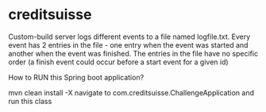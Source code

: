 # creditsuisse
Custom-build server logs different events to a file named logfile.txt. Every event has 2 entries in the file - one entry when the event was started and another when the event was finished. The entries in the file have no specific order (a finish event could occur before a start event for a given id)


How to RUN this Spring boot application?

mvn clean install -X
navigate to com.creditsuisse.ChallengeApplication and run this class

